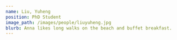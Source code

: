 ```yaml
---
name: Liu, Yuheng
position: PhD Student
image_path: /images/people/liuyuheng.jpg
blurb: Anna likes long walks on the beach and buffet breakfast.
---
```

